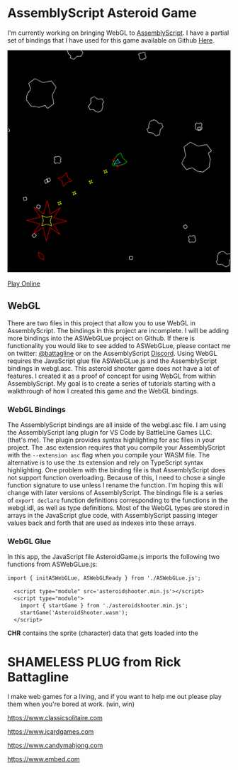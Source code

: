 # AssemblyScript Asteroid Game
I'm currently working on bringing WebGL to [AssemblyScript](https://www.assemblyscript.org/).  I have a partial set of bindings that I have used for this game available on Github [Here](https://github.com/battlelinegames/ASWebGLue).

![alt text](https://github.com/battlelinegames/AssemblyScriptAsteroids/blob/master/images/AssemblyScriptAsteroids.png?raw=true "AssemblyScript Asteroids Game")

[Play Online](https://embed.com/wasm/asteroid.html)

## WebGL
There are two files in this project that allow you to use WebGL in AssemblyScript.  The bindings in this project are incomplete.  I will be adding more bindings into the ASWebGLue project on Github.  If there is functionality you would like to see added to ASWebGLue, please contact me on twitter: [@battagline](https://twitter.com/battagline) or on the AssemblyScript [Discord](https://discord.gg/hvadbD).  Using WebGL requires the JavaScript glue file ASWebGLue.js and the AssemblyScript bindings in webgl.asc.  This asteroid shooter game does not have a lot of features.  I created it as a proof of concept for using WebGL from within AssemblyScript.  My goal is to create a series of tutorials starting with a walkthrough of how I created this game and the WebGL bindings.

### WebGL Bindings
The AssemblyScript bindings are all inside of the webgl.asc file.  I am using the AssemblyScript lang plugin for VS Code by BattleLine Games LLC. (that's me).  The plugin provides syntax highlighting for asc files in your project.  The .asc extension requires that you compile your AssemblyScript with the ```--extension asc``` flag when you compile your WASM file. The alternative is to use the .ts extension and rely on TypeScript syntax highlighting. One problem with the binding file is that AssemblyScript does not support function overloading.  Because of this, I need to chose a single function signature to use unless I rename the function.  I'm hoping this will change with later versions of AssemblyScript. The bindings file is a series of ```export declare``` function definitions corresponding to the functions in the webgl.idl, as well as type definitions.  Most of the WebGL types are stored in arrays in the JavaScript glue code, with AssemblyScript passing integer values back and forth that are used as indexes into these arrays.

### WebGL Glue
In this app, the JavaScript file AsteroidGame.js imports the following two functions from ASWebGLue.js:
```
import { initASWebGLue, ASWebGLReady } from './ASWebGLue.js';
```




```
  <script type="module" src='asteroidshooter.min.js'></script>
  <script type="module">
    import { startGame } from './asteroidshooter.min.js';
    startGame('AsteroidShooter.wasm');
  </script>
```
**CHR** contains the sprite (character) data that gets loaded into the          


# SHAMELESS PLUG from Rick Battagline            

I make web games for a living, and if you want to help me out please play them when you're bored at work. (win, win)                                  

https://www.classicsolitaire.com                             

https://www.icardgames.com                                    

https://www.candymahjong.com                                  

https://www.embed.com                                         

